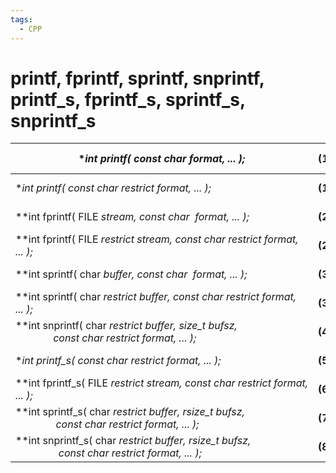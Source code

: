 ```yaml
---
tags:
  - CPP
---
```

# printf, fprintf, sprintf, snprintf, printf_s, fprintf_s, sprintf_s, snprintf_s

| **int printf( const char *format, ... );**                                                                         | (1)     | **(until C99)** |
| ------------------------------------------------------------------------------------------------------------------ | ------- | --------------- |
| **int printf( const char *restrict format, ... );**                                                                | **(1)** | **(since C99)** |
| **int fprintf( FILE *stream, const char  *format, ... );**                                                         | **(2)** | **(until C99)** |
| **int fprintf( FILE *restrict stream, const char *restrict format, ... );**                                        | **(2)** | **(since C99)** |
| **int sprintf( char *buffer, const char  *format, ... );**                                                         | **(3)** | **(until C99)** |
| **int sprintf( char *restrict buffer, const char *restrict format, ... );**                                        | **(3)** | **(since C99)** |
| **int snprintf( char *restrict buffer, size_t bufsz,  <br>              const char *restrict format, ... );**      | **(4)** | **(since C99)** |
| **int printf_s( const char *restrict format, ... );**                                                              | **(5)** | **(since C11)** |
| **int fprintf_s( FILE *restrict stream, const char *restrict format, ... );**                                      | **(6)** | **(since C11)** |
| **int sprintf_s( char *restrict buffer, rsize_t bufsz,  <br>               const char *restrict format, ... );**   | **(7)** | **(since C11)** |
| **int snprintf_s( char *restrict buffer, rsize_t bufsz,  <br>                const char *restrict format, ... );** | **(8)** | **(since C11)** |
